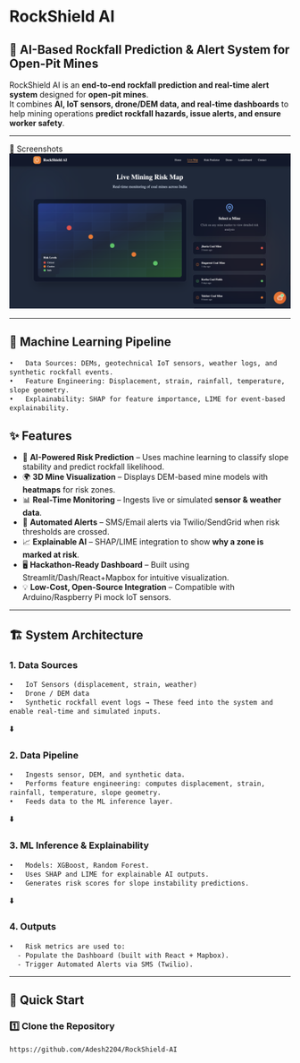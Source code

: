 # RockShield AI

## 🚨 AI-Based Rockfall Prediction & Alert System for Open-Pit Mines

RockShield AI is an **end-to-end rockfall prediction and real-time alert system** designed for **open-pit mines**.  
It combines **AI, IoT sensors, drone/DEM data, and real-time dashboards** to help mining operations **predict rockfall hazards, issue alerts, and ensure worker safety**.

---

📸 Screenshots
![image alt](https://github.com/Adesh2204/RockShield-AI/blob/7f6a9c0f006e2a9d265936c4ab768a0be13d98cb/RockShield-AI.png)

---

## 🧠 Machine Learning Pipeline
	•	Data Sources: DEMs, geotechnical IoT sensors, weather logs, and synthetic rockfall events.
	•	Feature Engineering: Displacement, strain, rainfall, temperature, slope geometry.
	•	Explainability: SHAP for feature importance, LIME for event-based explainability.

## ✨ Features

- 📡 **AI-Powered Risk Prediction** – Uses machine learning to classify slope stability and predict rockfall likelihood.
- 🌍 **3D Mine Visualization** – Displays DEM-based mine models with **heatmaps** for risk zones.
- 📊 **Real-Time Monitoring** – Ingests live or simulated **sensor & weather data**.
- 🔔 **Automated Alerts** – SMS/Email alerts via Twilio/SendGrid when risk thresholds are crossed.
- 📈 **Explainable AI** – SHAP/LIME integration to show **why a zone is marked at risk**.
- 🖥 **Hackathon-Ready Dashboard** – Built using Streamlit/Dash/React+Mapbox for intuitive visualization.
- 💡 **Low-Cost, Open-Source Integration** – Compatible with Arduino/Raspberry Pi mock IoT sensors.

---

## 🏗️ System Architecture

### 1. Data Sources
    •   IoT Sensors (displacement, strain, weather)
    •   Drone / DEM data
    •   Synthetic rockfall event logs → These feed into the system and enable real-time and simulated inputs.

⬇️

### 2. Data Pipeline
    •   Ingests sensor, DEM, and synthetic data.
    •   Performs feature engineering: computes displacement, strain, rainfall, temperature, slope geometry.
    •   Feeds data to the ML inference layer.

⬇️

### 3. ML Inference & Explainability
    •   Models: XGBoost, Random Forest.
    •   Uses SHAP and LIME for explainable AI outputs.
    •   Generates risk scores for slope instability predictions.

⬇️

### 4. Outputs
    •   Risk metrics are used to:
      - Populate the Dashboard (built with React + Mapbox).
	  - Trigger Automated Alerts via SMS (Twilio).
   
---

## 🚀 Quick Start

### 1️⃣ Clone the Repository
```bash
https://github.com/Adesh2204/RockShield-AI
